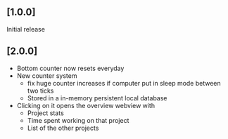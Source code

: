 ## [1.0.0]

Initial release

## [2.0.0]

- Bottom counter now resets everyday
- New counter system
    - fix huge counter increases if computer put in sleep mode between two ticks
    - Stored in a in-memory persistent local database
- Clicking on it opens the overview webview with
    - Project stats
    - Time spent working on that project
    - List of the other projects